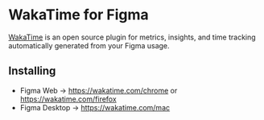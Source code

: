 # WakaTime for Figma

[WakaTime][wakatime] is an open source plugin for metrics, insights, and time tracking automatically generated from your Figma usage.

## Installing

* Figma Web -> https://wakatime.com/chrome or https://wakatime.com/firefox
* Figma Desktop -> https://wakatime.com/mac

[wakatime]: https://wakatime.com/
